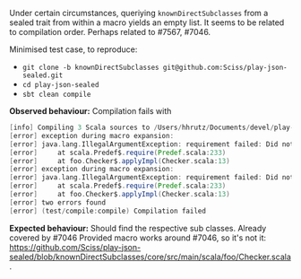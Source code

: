 Under certain circumstances, queriying `knownDirectSubclasses` from a sealed trait from within a macro yields an empty list. It seems to be related to compilation order. Perhaps related to #7567, #7046.

Minimised test case, to reproduce:

- `git clone -b knownDirectSubclasses git@github.com:Sciss/play-json-sealed.git`
- `cd play-json-sealed`
- `sbt clean compile`

**Observed behaviour:** Compilation fails with

```scala
[info] Compiling 3 Scala sources to /Users/hhrutz/Documents/devel/play-json-sealed/test/target/scala-2.10/classes...
[error] exception during macro expansion: 
[error] java.lang.IllegalArgumentException: requirement failed: Did not find sub classes for type trait SelectionSize
[error] 	at scala.Predef$.require(Predef.scala:233)
[error] 	at foo.Checker$.applyImpl(Checker.scala:13)
[error] exception during macro expansion: 
[error] java.lang.IllegalArgumentException: requirement failed: Did not find sub classes for type trait Selection
[error] 	at scala.Predef$.require(Predef.scala:233)
[error] 	at foo.Checker$.applyImpl(Checker.scala:13)
[error] two errors found
[error] (test/compile:compile) Compilation failed
```

**Expected behaviour:** Should find the respective sub classes.
Already covered by #7046
Provided macro works around #7046, so it's not it: https://github.com/Sciss/play-json-sealed/blob/knownDirectSubclasses/core/src/main/scala/foo/Checker.scala.
